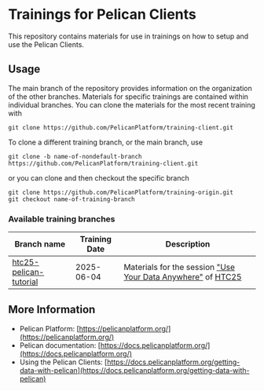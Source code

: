 # Trainings for Pelican Clients

This repository contains materials for use in trainings on how to setup and use the Pelican Clients.

## Usage

The main branch of the repository provides information on the organization of the other branches.
Materials for specific trainings are contained within individual branches. 
You can clone the materials for the most recent training with

```
git clone https://github.com/PelicanPlatform/training-client.git
```

To clone a different training branch, or the main branch, use

```
git clone -b name-of-nondefault-branch https://github.com/PelicanPlatform/training-client.git
```

or you can clone and then checkout the specific branch

```
git clone https://github.com/PelicanPlatform/training-origin.git
git checkout name-of-training-branch
```

### Available training branches

| Branch name | Training Date | Description |
| --- | --- | --- |
| [htc25-pelican-tutorial](https://github.com/PelicanPlatform/training-client/tree/htc25-pelican-tutorial) | 2025-06-04 | Materials for the session ["Use Your Data Anywhere"](https://agenda.hep.wisc.edu/event/2297/contributions/33938/) of [HTC25](https://agenda.hep.wisc.edu/event/2297/) |

## More Information

* Pelican Platform: [https://pelicanplatform.org/](https://pelicanplatform.org/)
* Pelican documentation: [https://docs.pelicanplatform.org/](https://docs.pelicanplatform.org/)
* Using the Pelican Clients: [https://docs.pelicanplatform.org/getting-data-with-pelican](https://docs.pelicanplatform.org/getting-data-with-pelican)
